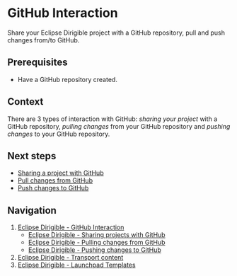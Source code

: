 # GitHub Interaction
Share your Eclipse Dirigible project with a GitHub repository, pull and push changes from/to GitHub.
## Prerequisites
* Have a GitHub repository created.
## Context
There are 3 types of interaction with GitHub: *sharing your project* with a GitHub repository, *pulling changes* from your GitHub repository and *pushing changes* to your GitHub repository.
## Next steps
* [Sharing a project with GitHub](GitHub-Sharing-Project.md)
* [Pull changes from GitHub](GitHub-Pulling-Changes.md)
* [Push changes to GitHub](GitHub-Pushing-Changes.md)
## Navigation
1. [Eclipse Dirigible - GitHub Interaction](GitHub-Interaction.md)
    * [Eclipse Dirigible - Sharing projects with GitHub](GitHub-Sharing-Project.md)
    * [Eclipse Dirigible - Pulling changes from GitHub](GitHub-Pulling-Changes.md)
    * [Eclipse Dirigible - Pushing changes to GitHub](GitHub-Pushing-Changes.md)
2. [Eclipse Dirigible - Transport content](Transport-Content-in-Eclipse-Dirigible.md)
3. [Eclipse Dirigible - Launchpad Templates](Launchpad-Templates.md)
